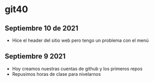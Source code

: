 # git40

## Septiembre 10 de 2021

- Hice el header del sitio web pero tengo un problema con el menú

## Septiembre 9 2021

- Hoy creamos nuestras cuentas de github y los primeros repos
- Repusimos horas de clase para nivelarnos
